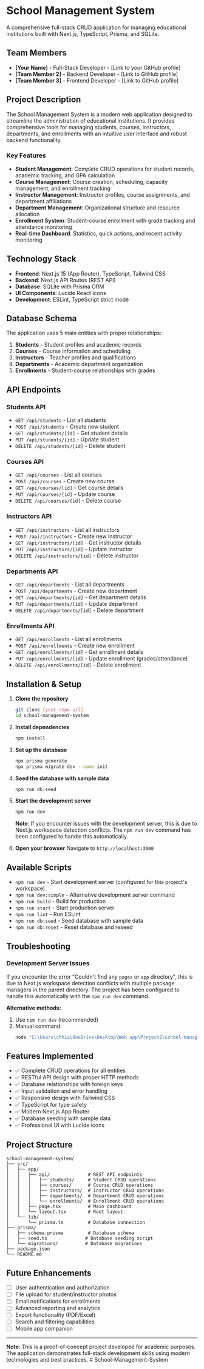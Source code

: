 # School Management System

A comprehensive full-stack CRUD application for managing educational institutions built with Next.js, TypeScript, Prisma, and SQLite.

## Team Members

- **[Your Name]** - Full-Stack Developer - [Link to your GitHub profile]
- **[Team Member 2]** - Backend Developer - [Link to GitHub profile]
- **[Team Member 3]** - Frontend Developer - [Link to GitHub profile]

## Project Description

The School Management System is a modern web application designed to streamline the administration of educational institutions. It provides comprehensive tools for managing students, courses, instructors, departments, and enrollments with an intuitive user interface and robust backend functionality.

### Key Features

- **Student Management**: Complete CRUD operations for student records, academic tracking, and GPA calculation
- **Course Management**: Course creation, scheduling, capacity management, and enrollment tracking
- **Instructor Management**: Instructor profiles, course assignments, and department affiliations
- **Department Management**: Organizational structure and resource allocation
- **Enrollment System**: Student-course enrollment with grade tracking and attendance monitoring
- **Real-time Dashboard**: Statistics, quick actions, and recent activity monitoring

## Technology Stack

- **Frontend**: Next.js 15 (App Router), TypeScript, Tailwind CSS
- **Backend**: Next.js API Routes (REST API)
- **Database**: SQLite with Prisma ORM
- **UI Components**: Lucide React Icons
- **Development**: ESLint, TypeScript strict mode

## Database Schema

The application uses 5 main entities with proper relationships:

1. **Students** - Student profiles and academic records
2. **Courses** - Course information and scheduling
3. **Instructors** - Teacher profiles and qualifications
4. **Departments** - Academic department organization
5. **Enrollments** - Student-course relationships with grades

## API Endpoints

### Students API
- `GET /api/students` - List all students
- `POST /api/students` - Create new student
- `GET /api/students/[id]` - Get student details
- `PUT /api/students/[id]` - Update student
- `DELETE /api/students/[id]` - Delete student

### Courses API
- `GET /api/courses` - List all courses
- `POST /api/courses` - Create new course
- `GET /api/courses/[id]` - Get course details
- `PUT /api/courses/[id]` - Update course
- `DELETE /api/courses/[id]` - Delete course

### Instructors API
- `GET /api/instructors` - List all instructors
- `POST /api/instructors` - Create new instructor
- `GET /api/instructors/[id]` - Get instructor details
- `PUT /api/instructors/[id]` - Update instructor
- `DELETE /api/instructors/[id]` - Delete instructor

### Departments API
- `GET /api/departments` - List all departments
- `POST /api/departments` - Create new department
- `GET /api/departments/[id]` - Get department details
- `PUT /api/departments/[id]` - Update department
- `DELETE /api/departments/[id]` - Delete department

### Enrollments API
- `GET /api/enrollments` - List all enrollments
- `POST /api/enrollments` - Create new enrollment
- `GET /api/enrollments/[id]` - Get enrollment details
- `PUT /api/enrollments/[id]` - Update enrollment (grades/attendance)
- `DELETE /api/enrollments/[id]` - Delete enrollment

## Installation & Setup

1. **Clone the repository**
   ```bash
   git clone [your-repo-url]
   cd school-management-system
   ```

2. **Install dependencies**
   ```bash
   npm install
   ```

3. **Set up the database**
   ```bash
   npx prisma generate
   npx prisma migrate dev --name init
   ```

4. **Seed the database with sample data**
   ```bash
   npm run db:seed
   ```

5. **Start the development server**
   ```bash
   npm run dev
   ```
   
   **Note**: If you encounter issues with the development server, this is due to Next.js workspace detection conflicts. The `npm run dev` command has been configured to handle this automatically.

6. **Open your browser**
   Navigate to `http://localhost:3000`

## Available Scripts

- `npm run dev` - Start development server (configured for this project's workspace)
- `npm run dev:simple` - Alternative development server command
- `npm run build` - Build for production
- `npm run start` - Start production server
- `npm run lint` - Run ESLint
- `npm run db:seed` - Seed database with sample data
- `npm run db:reset` - Reset database and reseed

## Troubleshooting

### Development Server Issues
If you encounter the error "Couldn't find any `pages` or `app` directory", this is due to Next.js workspace detection conflicts with multiple package managers in the parent directory. The project has been configured to handle this automatically with the `npm run dev` command.

**Alternative methods:**
1. Use `npm run dev` (recommended)
2. Manual command: 
   ```bash
   node "C:\Users\chhia\OneDrive\Desktop\Web app\Project2\school-management-system\node_modules\next\dist\bin\next" dev "C:\Users\chhia\OneDrive\Desktop\Web app\Project2\school-management-system"
   ```

## Features Implemented

- ✅ Complete CRUD operations for all entities
- ✅ RESTful API design with proper HTTP methods
- ✅ Database relationships with foreign keys
- ✅ Input validation and error handling
- ✅ Responsive design with Tailwind CSS
- ✅ TypeScript for type safety
- ✅ Modern Next.js App Router
- ✅ Database seeding with sample data
- ✅ Professional UI with Lucide icons

## Project Structure

```
school-management-system/
├── src/
│   ├── app/
│   │   ├── api/              # REST API endpoints
│   │   │   ├── students/     # Student CRUD operations
│   │   │   ├── courses/      # Course CRUD operations
│   │   │   ├── instructors/  # Instructor CRUD operations
│   │   │   ├── departments/  # Department CRUD operations
│   │   │   └── enrollments/  # Enrollment CRUD operations
│   │   ├── page.tsx          # Main dashboard
│   │   └── layout.tsx        # Root layout
│   └── lib/
│       └── prisma.ts         # Database connection
├── prisma/
│   ├── schema.prisma         # Database schema
│   ├── seed.ts              # Database seeding script
│   └── migrations/          # Database migrations
├── package.json
└── README.md
```

## Future Enhancements

- [ ] User authentication and authorization
- [ ] File upload for student/instructor photos
- [ ] Email notifications for enrollments
- [ ] Advanced reporting and analytics
- [ ] Export functionality (PDF/Excel)
- [ ] Search and filtering capabilities
- [ ] Mobile app companion

---

**Note**: This is a proof-of-concept project developed for academic purposes. The application demonstrates full-stack development skills using modern technologies and best practices.
#   S c h o o l - M a n a g e m e n t - S y s t e m  
 